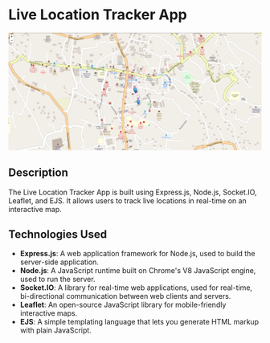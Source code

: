# Live Location Tracker App

![Live Location Tracker](./public//assets/images/sample.png)

## Description

The Live Location Tracker App is built using Express.js, Node.js, Socket.IO, Leaflet, and EJS. It allows users to track live locations in real-time on an interactive map.

## Technologies Used

- **Express.js**: A web application framework for Node.js, used to build the server-side application.
- **Node.js**: A JavaScript runtime built on Chrome's V8 JavaScript engine, used to run the server.
- **Socket.IO**: A library for real-time web applications, used for real-time, bi-directional communication between web clients and servers.
- **Leaflet**: An open-source JavaScript library for mobile-friendly interactive maps.
- **EJS**: A simple templating language that lets you generate HTML markup with plain JavaScript.
